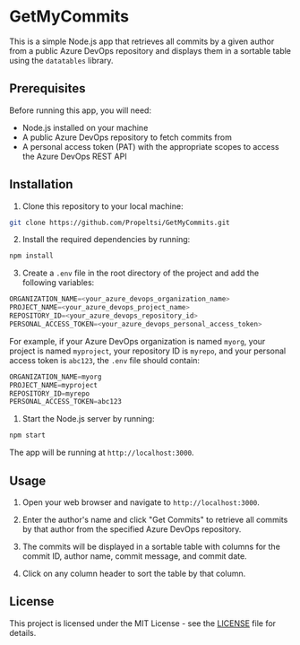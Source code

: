 # GetMyCommits

This is a simple Node.js app that retrieves all commits by a given author from a public Azure DevOps repository and displays them in a sortable table using the `datatables` library.

## Prerequisites

Before running this app, you will need:

- Node.js installed on your machine
- A public Azure DevOps repository to fetch commits from
- A personal access token (PAT) with the appropriate scopes to access the Azure DevOps REST API

## Installation

1. Clone this repository to your local machine:

```bash
git clone https://github.com/Propeltsi/GetMyCommits.git
```

2. Install the required dependencies by running:

```bash
npm install
```

3. Create a `.env` file in the root directory of the project and add the following variables:

```js
ORGANIZATION_NAME=<your_azure_devops_organization_name>
PROJECT_NAME=<your_azure_devops_project_name>
REPOSITORY_ID=<your_azure_devops_repository_id>
PERSONAL_ACCESS_TOKEN=<your_azure_devops_personal_access_token>
```
For example, if your Azure DevOps organization is named `myorg`, your project is named `myproject`, your repository ID is `myrepo`, and your personal access token is `abc123`, the `.env` file should contain:

```js
ORGANIZATION_NAME=myorg
PROJECT_NAME=myproject
REPOSITORY_ID=myrepo
PERSONAL_ACCESS_TOKEN=abc123
```

1. Start the Node.js server by running:

```bash
npm start
```

The app will be running at `http://localhost:3000`.

## Usage

1. Open your web browser and navigate to `http://localhost:3000`.

2. Enter the author's name and click "Get Commits" to retrieve all commits by that author from the specified Azure DevOps repository.

3. The commits will be displayed in a sortable table with columns for the commit ID, author name, commit message, and commit date.

4. Click on any column header to sort the table by that column.

## License

This project is licensed under the MIT License - see the [LICENSE](LICENSE) file for details.
